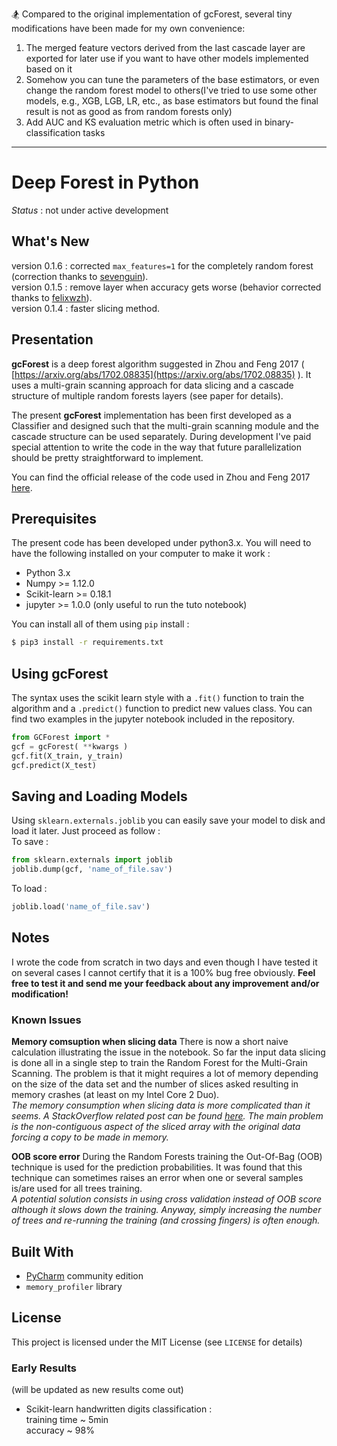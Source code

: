 🏂 Compared to the original implementation of gcForest, several tiny modifications have been made for my own convenience:
1. The merged feature vectors derived from the last cascade layer are exported for later use if you want to have other models implemented based on it
2. Somehow you can tune the parameters of the base estimators, or even change the random forest model to others(I've tried to use some other models, e.g., XGB, LGB, LR, etc., as base estimators but found the final result is not as good as from random forests only)
3. Add AUC and KS evaluation metric which is often used in binary-classification tasks


----------------------
# Deep Forest in Python

*Status* : not under active development

## What's New
version 0.1.6 : corrected `max_features=1` for the completely random forest (correction thanks to [sevenguin](https://github.com/sevenguin)).<br>
version 0.1.5 : remove layer when accuracy gets worse (behavior corrected thanks to [felixwzh](https://github.com/felixwzh)).<br>
version 0.1.4 : faster slicing method.

## Presentation
**gcForest** is a deep forest algorithm suggested in Zhou and Feng 2017 ( [https://arxiv.org/abs/1702.08835](https://arxiv.org/abs/1702.08835) ). It uses a multi-grain scanning approach for data slicing and a cascade structure of multiple random forests layers (see paper for details).

The present **gcForest** implementation has been first developed as a Classifier and designed such that the multi-grain scanning module and the cascade structure can be used separately. During development I've paid special attention to write the code in the way that future parallelization should be pretty straightforward to implement.

You can find the official release of the code used in Zhou and Feng 2017 [here](https://github.com/kingfengji/gcforest). 

## Prerequisites

The present code has been developed under python3.x. You will need to have the following installed on your computer to make it work :

* Python 3.x
* Numpy >= 1.12.0
* Scikit-learn >= 0.18.1
* jupyter >= 1.0.0 (only useful to run the tuto notebook)

You can install all of them using `pip` install :

```sh
$ pip3 install -r requirements.txt
```

## Using gcForest

The syntax uses the scikit learn style with a `.fit()` function to train the algorithm and a `.predict()` function to predict new values class. You can find two examples in the jupyter notebook included in the repository.

```python
from GCForest import *
gcf = gcForest( **kwargs )
gcf.fit(X_train, y_train)
gcf.predict(X_test)
```

## Saving and Loading Models

Using `sklearn.externals.joblib` you can easily save your model to disk and load it later. Just proceed as follow :<br>
To save :
```python
from sklearn.externals import joblib
joblib.dump(gcf, 'name_of_file.sav')
```
To load :
```python
joblib.load('name_of_file.sav')
```

## Notes
I wrote the code from scratch in two days and even though I have tested it on several cases I cannot certify that it is a 100% bug free obviously.
**Feel free to test it and send me your feedback about any improvement and/or modification!**

### Known Issues

**Memory comsuption when slicing data**
There is now a short naive calculation illustrating the issue in the notebook.
So far the input data slicing is done all in a single step to train the Random Forest for the Multi-Grain Scanning. The problem is that it might requires a lot of memory depending on the size of the data set and the number of slices asked resulting in memory crashes (at least on my Intel Core 2 Duo).<br>
*The memory consumption when slicing data is more complicated than it seems. A StackOverflow related post can be found [here](https://stackoverflow.com/questions/43822413/numpy-minimum-memory-usage-when-slicing-images).
The main problem is the non-contiguous aspect of the sliced array with the original data forcing a copy to be made in memory.*

**OOB score error**
During the Random Forests training the Out-Of-Bag (OOB) technique is used for the prediction probabilities. It was found that this technique can sometimes raises an error when one or several samples is/are used for all trees training.<br>
*A potential solution consists in using cross validation instead of OOB score although it slows down the training. Anyway, simply increasing the number of trees and re-running the training (and crossing fingers) is often enough.*

## Built With

* [PyCharm](https://www.jetbrains.com/pycharm/) community edition
* ``memory_profiler`` library

## License
This project is licensed under the MIT License (see `LICENSE` for details) 



### Early Results 
(will be updated as new results come out)

* Scikit-learn handwritten digits classification :<br>
training time ~ 5min <br>
accuracy ~ 98%

